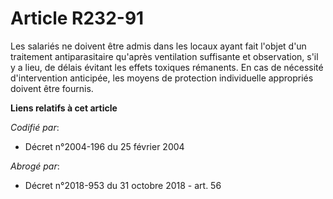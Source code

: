 # Article R232-91

Les salariés ne doivent être admis dans les locaux ayant fait l'objet d'un traitement antiparasitaire qu'après ventilation
suffisante et observation, s'il y a lieu, de délais évitant les effets toxiques rémanents. En cas de nécessité d'intervention
anticipée, les moyens de protection individuelle appropriés doivent être fournis.

**Liens relatifs à cet article**

_Codifié par_:

  - Décret n°2004-196 du 25 février 2004

_Abrogé par_:

  - Décret n°2018-953 du 31 octobre 2018 - art. 56
